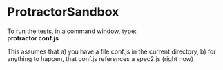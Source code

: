 # ProtractorSandbox

To run the tests, in a command window, type:<br>
<b>protractor conf.js</b>

This assumes that a) you have a file conf.js in the current directory, b) for anything to happen, that conf.js references a spec2.js (right now)


